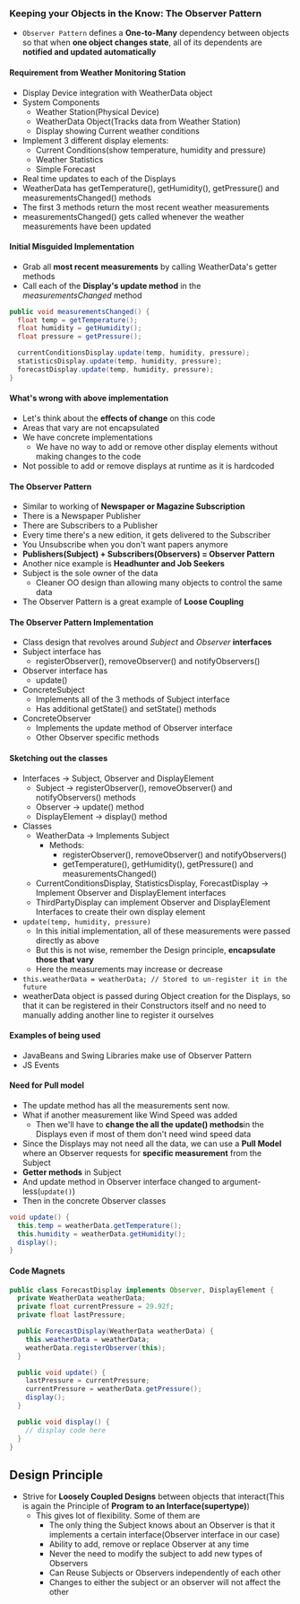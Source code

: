 ### Keeping your Objects in the Know: The Observer Pattern

* `Observer Pattern` defines a **One-to-Many** dependency between objects so that when **one object changes state**, all of its dependents are **notified and updated automatically**

#### Requirement from Weather Monitoring Station

* Display Device integration with WeatherData object
* System Components
  * Weather Station(Physical Device)
  * WeatherData Object(Tracks data from Weather Station)
  * Display showing Current weather conditions
* Implement 3 different display elements:
  * Current Conditions(show temperature, humidity and pressure)
  * Weather Statistics
  * Simple Forecast
* Real time updates to each of the Displays
* WeatherData has getTemperature(), getHumidity(), getPressure() and measurementsChanged() methods
* The first 3 methods return the most recent weather measurements
* measurementsChanged() gets called whenever the weather measurements have been updated

#### Initial Misguided Implementation

* Grab all **most recent measurements** by calling WeatherData's getter methods
* Call each of the **Display's update method** in the *measurementsChanged* method
```java
public void measurementsChanged() {
  float temp = getTemperature();
  float humidity = getHumidity();
  float pressure = getPressure();

  currentConditionsDisplay.update(temp, humidity, pressure);
  statisticsDisplay.update(temp, humidity, pressure);
  forecastDisplay.update(temp, humidity, pressure);
}
```

#### What's wrong with above implementation

* Let's think about the **effects of change** on this code
* Areas that vary are not encapsulated
* We have concrete implementations
  * We have no way to add or remove other display elements without making changes to the code
* Not possible to add or remove displays at runtime as it is hardcoded

#### The Observer Pattern

* Similar to working of **Newspaper or Magazine Subscription**
* There is a Newspaper Publisher
* There are Subscribers to a Publisher
* Every time there's a new edition, it gets delivered to the Subscriber
* You Unsubscribe when you don't want papers anymore
* **Publishers(Subject) + Subscribers(Observers) = Observer Pattern**
* Another nice example is **Headhunter and Job Seekers**
* Subject is the sole owner of the data
  * Cleaner OO design than allowing many objects to control the same data
* The Observer Pattern is a great example of **Loose Coupling**

#### The Observer Pattern Implementation

* Class design that revolves around *Subject* and *Observer* **interfaces**
* Subject interface has
  * registerObserver(), removeObserver() and notifyObservers()
* Observer interface has
  * update()
* ConcreteSubject
  * Implements all of the 3 methods of Subject interface
  * Has additional getState() and setState() methods
* ConcreteObserver
  * Implements the update method of Observer interface
  * Other Observer specific methods

#### Sketching out the classes

* Interfaces -> Subject, Observer and DisplayElement
  * Subject -> registerObserver(), removeObserver() and notifyObservers() methods
  * Observer -> update() method
  * DisplayElement -> display() method
* Classes
  * WeatherData -> Implements Subject
    * Methods: 
      * registerObserver(), removeObserver() and notifyObservers()
      * getTemperature(), getHumidity(), getPressure() and measurementsChanged()
  * CurrentConditionsDisplay, StatisticsDisplay, ForecastDisplay -> Implement Observer and DisplayElement interfaces
  * ThirdPartyDisplay can implement Observer and DisplayElement Interfaces to create their own display element
* `update(temp, humidity, pressure)`
  * In this initial implementation, all of these measurements were passed directly as above
  * But this is not wise, remember the Design principle, **encapsulate those that vary**
  * Here the measurements may increase or decrease
* `this.weatherData = weatherData; // Stored to un-register it in the future`
* weatherData object is passed during Object creation for the Displays, so that it can be registered in their Constructors itself and no need to manually adding another line to register it ourselves

#### Examples of being used

* JavaBeans and Swing Libraries make use of Observer Pattern
* JS Events

#### Need for Pull model

* The update method has all the measurements sent now. 
* What if another measurement like Wind Speed was added
  * Then we'll have to **change the all the update() methods**in the Displays even if most of them don't need wind speed data
* Since the Displays may not need all the data, we can use a **Pull Model** where an Observer requests for **specific measurement** from the Subject
* **Getter methods** in Subject
* And update method in Observer interface changed to argument-less(`update()`)
* Then in the concrete Observer classes
```java
void update() {
  this.temp = weatherData.getTemperature();
  this.humidity = weatherData.getHumidity();
  display();
}
```

#### Code Magnets

```java
public class ForecastDisplay implements Observer, DisplayElement {
  private WeatherData weatherData;
  private float currentPressure = 29.92f;
  private float lastPressure;

  public ForecastDisplay(WeatherData weatherData) {
    this.weatherData = weatherData;
    weatherData.registerObserver(this);
  }

  public void update() {
    lastPressure = currentPressure;
    currentPressure = weatherData.getPressure();
    display();
  }

  public void display() {
    // display code here
  }
}
```


## Design Principle

* Strive for **Loosely Coupled Designs** between objects that interact(This is again the Principle of **Program to an Interface(supertype)**)
  * This gives lot of flexibility. Some of them are
    * The only thing the Subject knows about an Observer is that it implements a certain interface(Observer interface in our case)
    * Ability to add, remove or replace Observer at any time
    * Never the need to modify the subject to add new types of Observers
    * Can Reuse Subjects or Observers independently of each other
    * Changes to either the subject or an observer will not affect the other